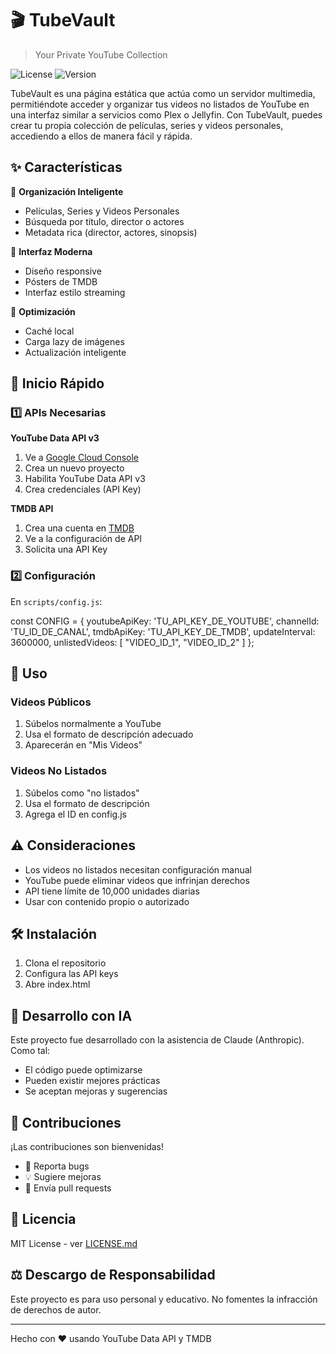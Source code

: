 # 🎬 TubeVault
> Your Private YouTube Collection

![License](https://img.shields.io/badge/license-MIT-blue.svg)
![Version](https://img.shields.io/badge/version-1.0.0-green.svg)

TubeVault es una página estática que actúa como un servidor multimedia, permitiéndote acceder y organizar tus videos no listados de YouTube en una interfaz similar a servicios como Plex o Jellyfin. Con TubeVault, puedes crear tu propia colección de películas, series y videos personales, accediendo a ellos de manera fácil y rápida.

## ✨ Características

🎯 **Organización Inteligente**
- Películas, Series y Videos Personales
- Búsqueda por título, director o actores
- Metadata rica (director, actores, sinopsis)

🎨 **Interfaz Moderna**
- Diseño responsive
- Pósters de TMDB
- Interfaz estilo streaming

💾 **Optimización**
- Caché local
- Carga lazy de imágenes
- Actualización inteligente

## 🚀 Inicio Rápido

### 1️⃣ APIs Necesarias

**YouTube Data API v3**
1. Ve a [Google Cloud Console](https://console.cloud.google.com)
2. Crea un nuevo proyecto
3. Habilita YouTube Data API v3
4. Crea credenciales (API Key)

**TMDB API**
1. Crea una cuenta en [TMDB](https://www.themoviedb.org/signup)
2. Ve a la configuración de API
3. Solicita una API Key

### 2️⃣ Configuración

En `scripts/config.js`:

const CONFIG = {
    youtubeApiKey: 'TU_API_KEY_DE_YOUTUBE',
    channelId: 'TU_ID_DE_CANAL',
    tmdbApiKey: 'TU_API_KEY_DE_TMDB',
    updateInterval: 3600000,
    unlistedVideos: [
        "VIDEO_ID_1",
        "VIDEO_ID_2"
    ]
};


## 📝 Uso

### Videos Públicos
1. Súbelos normalmente a YouTube
2. Usa el formato de descripción adecuado
3. Aparecerán en "Mis Videos"

### Videos No Listados
1. Súbelos como "no listados"
2. Usa el formato de descripción
3. Agrega el ID en config.js

## ⚠️ Consideraciones

- Los videos no listados necesitan configuración manual
- YouTube puede eliminar videos que infrinjan derechos
- API tiene límite de 10,000 unidades diarias
- Usar con contenido propio o autorizado

## 🛠️ Instalación

1. Clona el repositorio
2. Configura las API keys
3. Abre index.html

## 🤖 Desarrollo con IA

Este proyecto fue desarrollado con la asistencia de Claude (Anthropic). Como tal:
- El código puede optimizarse
- Pueden existir mejores prácticas
- Se aceptan mejoras y sugerencias

## 🤝 Contribuciones

¡Las contribuciones son bienvenidas!
- 🐛 Reporta bugs
- 💡 Sugiere mejoras
- 🔧 Envía pull requests

## 📄 Licencia

MIT License - ver [LICENSE.md](LICENSE.md)

## ⚖️ Descargo de Responsabilidad

Este proyecto es para uso personal y educativo. No fomentes la infracción de derechos de autor.

---
Hecho con ❤️ usando YouTube Data API y TMDB
